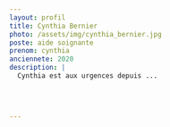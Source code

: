 ```yaml
---
layout: profil
title: Cynthia Bernier
photo: /assets/img/cynthia_bernier.jpg
poste: aide soignante
prenom: cynthia
anciennete: 2020
description: |
  Cynthia est aux urgences depuis ...

  

  
---
```

